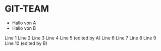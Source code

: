 # GIT-TEAM
- Hallo von A
- Hallo von B

Line 1
Line 2
Line 3
Line 4
Line 5 (edited by A)
Line 6
Line 7
Line 8
Line 9
Line 10 (edited by B)